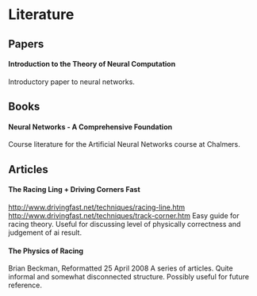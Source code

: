 # Literature

## Papers

#### Introduction to the Theory of Neural Computation
Introductory paper to neural networks.

## Books

#### Neural Networks - A Comprehensive Foundation
Course literature for the Artificial Neural Networks course at Chalmers.

## Articles

#### The Racing Ling + Driving Corners Fast
http://www.drivingfast.net/techniques/racing-line.htm
http://www.drivingfast.net/techniques/track-corner.htm
Easy guide for racing theory. Useful for discussing level of physically correctness and judgement of ai result.

#### The Physics of Racing
Brian Beckman, Reformatted 25 April 2008
A series of articles. Quite informal and somewhat disconnected structure. Possibly useful for future reference.